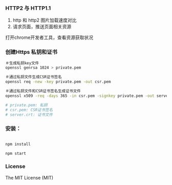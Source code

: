 ### HTTP2 与 HTTP1.1 
1. http 和 http2 图片加载速度对比
2. 请求页面，推送页面相关资源

打开chrome开发者工具，查看资源获取状况

### 创建Https 私钥和证书
```bash
＃生成私钥key文件
openssl genrsa 1024 > private.pem

＃通过私钥文件生成CSR证书签名
openssl req -new -key private.pem -out csr.pem

＃通过私钥文件和CSR证书签名生成证书文件
openssl x509 -req -days 365 -in csr.pem -signkey private.pem -out server.crt

# private.pem: 私钥
# csr.pem: CSR证书签名
# server.crt: 证书文件
```

### 安装：
```bash

npm install

npm start
```

### License

The MIT License (MIT)

